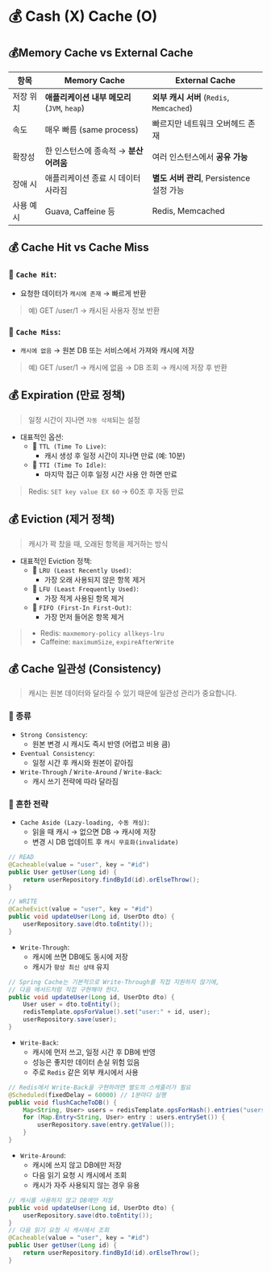 # 💰 Cash (X) Cache (O)
## 💰Memory Cache vs External Cache
| 항목    | Memory Cache                      | External Cache                      |
|-------|-----------------------------------|-------------------------------------|
| 저장 위치 | **애플리케이션 내부 메모리** (`JVM`, `heap`) | **외부 캐시 서버** (`Redis`, `Memcached`) |
| 속도    | 매우 빠름 (same process)              | 빠르지만 네트워크 오버헤드 존재                   |
| 확장성   | 한 인스턴스에 종속적 → **분산 어려움**          | 여러 인스턴스에서 **공유 가능**                 |
| 장애 시  | 애플리케이션 종료 시 데이터 사라짐               | **별도 서버 관리**, Persistence 설정 가능     |
| 사용 예시 | Guava, Caffeine 등                 | Redis, Memcached                    |

## 💰 Cache Hit vs Cache Miss
### 💸 `Cache Hit`:
- 요청한 데이터가 `캐시에 존재` → 빠르게 반환
> 예) GET /user/1 → 캐시된 사용자 정보 반환
### 💸 `Cache Miss`:
- `캐시에 없음` → 원본 DB 또는 서비스에서 가져와 캐시에 저장
> 예) GET /user/1 → 캐시에 없음 → DB 조회 → 캐시에 저장 후 반환

## 💰 Expiration (만료 정책)
> 일정 시간이 지나면 `자동 삭제`되는 설정
- 대표적인 옵션:
  - 💸 `TTL (Time To Live)`: 
    - 캐시 생성 후 일정 시간이 지나면 만료 (예: 10분)
  - 💸 `TTI (Time To Idle)`: 
    - 마지막 접근 이후 일정 시간 사용 안 하면 만료
> Redis: `SET key value EX 60` → 60초 후 자동 만료

## 💰 Eviction (제거 정책)
> 캐시가 꽉 찼을 때, 오래된 항목을 제거하는 방식
- 대표적인 Eviction 정책:
  - 💸 `LRU (Least Recently Used)`: 
    - 가장 오래 사용되지 않은 항목 제거
  - 💸 `LFU (Least Frequently Used)`: 
    - 가장 적게 사용된 항목 제거
  - 💸 `FIFO (First-In First-Out)`: 
    - 가장 먼저 들어온 항목 제거
> - Redis: `maxmemory-policy allkeys-lru`
> - Caffeine: `maximumSize`, `expireAfterWrite`

## 💰 Cache 일관성 (Consistency)
>캐시는 원본 데이터와 달라질 수 있기 때문에 일관성 관리가 중요합니다.
### 💸 종류
- `Strong Consistency`: 
  - 원본 변경 시 캐시도 즉시 반영 (어렵고 비용 큼)
- `Eventual Consistency`: 
  - 일정 시간 후 캐시와 원본이 같아짐
- `Write-Through` / `Write-Around` / `Write-Back`: 
  - 캐시 쓰기 전략에 따라 달라짐
### 💸 흔한 전략
- `Cache Aside (Lazy-loading, 수동 캐싱)`:
  - 읽을 때 캐시 → 없으면 DB → 캐시에 저장
  - 변경 시 DB 업데이트 후 `캐시 무효화(invalidate)`
```java
// READ
@Cacheable(value = "user", key = "#id")
public User getUser(Long id) {
    return userRepository.findById(id).orElseThrow();
}

// WRITE
@CacheEvict(value = "user", key = "#id")
public void updateUser(Long id, UserDto dto) {
    userRepository.save(dto.toEntity());
}
```
- `Write-Through`:
  - 캐시에 쓰면 DB에도 동시에 저장
  - 캐시가 `항상 최신 상태` 유지
```java
// Spring Cache는 기본적으로 Write-Through를 직접 지원하지 않기에,
// 다음 메서드처럼 직접 구현해야 한다.
public void updateUser(Long id, UserDto dto) {
    User user = dto.toEntity();
    redisTemplate.opsForValue().set("user:" + id, user);
    userRepository.save(user);
}
```
- `Write-Back`:
  - 캐시에 먼저 쓰고, 일정 시간 후 DB에 반영
  - 성능은 좋지만 데이터 손실 위험 있음
  - 주로 `Redis` 같은 외부 캐시에서 사용
```java
// Redis에서 Write-Back을 구현하려면 별도의 스케줄러가 필요
@Scheduled(fixedDelay = 60000) // 1분마다 실행
public void flushCacheToDB() {
    Map<String, User> users = redisTemplate.opsForHash().entries("users");
    for (Map.Entry<String, User> entry : users.entrySet()) {
        userRepository.save(entry.getValue());
    }
}
```
- `Write-Around`:
  - 캐시에 쓰지 않고 DB에만 저장
  - 다음 읽기 요청 시 캐시에서 조회
  - 캐시가 자주 사용되지 않는 경우 유용
```java
// 캐시를 사용하지 않고 DB에만 저장
public void updateUser(Long id, UserDto dto) {
    userRepository.save(dto.toEntity());
}
// 다음 읽기 요청 시 캐시에서 조회
@Cacheable(value = "user", key = "#id")
public User getUser(Long id) {
    return userRepository.findById(id).orElseThrow();
}
```
